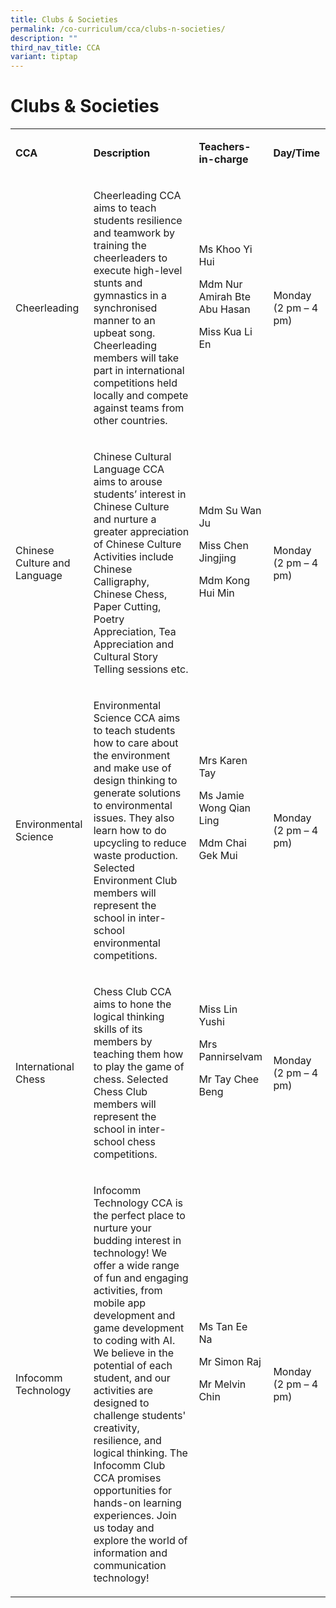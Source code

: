 ```yaml
---
title: Clubs & Societies
permalink: /co-curriculum/cca/clubs-n-societies/
description: ""
third_nav_title: CCA
variant: tiptap
---
```

<h1><strong>Clubs &amp; Societies</strong></h1>
<table>
<tbody>
<tr>
<td rowspan="1" colspan="1">
<p><strong>CCA</strong>
</p>
</td>
<td rowspan="1" colspan="1">
<p><strong>Description</strong>
</p>
</td>
<td rowspan="1" colspan="1">
<p><strong>Teachers-in-charge</strong>
</p>
</td>
<td rowspan="1" colspan="1">
<p><strong>Day/Time</strong>
</p>
</td>
</tr>
<tr>
<td rowspan="1" colspan="1">
<p>Cheerleading</p>
</td>
<td rowspan="1" colspan="1">
<p>Cheerleading CCA aims to teach students resilience and teamwork by training
the cheerleaders to execute high-level stunts and gymnastics in a synchronised
manner to an upbeat song. Cheerleading members will take part in international
competitions held locally and compete against teams from other countries.</p>
</td>
<td rowspan="1" colspan="1">
<p>Ms Khoo Yi Hui</p>
<p>Mdm Nur Amirah Bte Abu Hasan</p>
<p>Miss Kua Li En</p>
<p>
<br>
</p>
</td>
<td rowspan="1" colspan="1">
<p>Monday (2 pm – 4 pm)</p>
</td>
</tr>
<tr>
<td rowspan="1" colspan="1">
<p>Chinese Culture and Language</p>
</td>
<td rowspan="1" colspan="1">
<p>Chinese Cultural Language CCA aims to arouse students’ interest in Chinese
Culture and nurture a greater appreciation of Chinese Culture Activities
include Chinese Calligraphy, Chinese Chess, Paper Cutting, Poetry Appreciation,
Tea Appreciation and Cultural Story Telling sessions etc.</p>
</td>
<td rowspan="1" colspan="1">
<p>Mdm Su Wan Ju</p>
<p>Miss Chen Jingjing</p>
<p>Mdm Kong Hui Min</p>
<p>
<br>
</p>
</td>
<td rowspan="1" colspan="1">
<p>Monday (2 pm – 4 pm)</p>
</td>
</tr>
<tr>
<td rowspan="1" colspan="1">
<p>Environmental Science</p>
</td>
<td rowspan="1" colspan="1">
<p>Environmental Science CCA aims to teach students how to care about the
environment and make use of design thinking to generate solutions to environmental
issues. They also learn how to do upcycling to reduce waste production.
Selected Environment Club members will represent the school in inter-school
environmental competitions.</p>
</td>
<td rowspan="1" colspan="1">
<p>Mrs Karen Tay</p>
<p>Ms Jamie Wong Qian Ling</p>
<p>Mdm Chai Gek Mui</p>
<p>
<br>
</p>
<p>
<br>
</p>
</td>
<td rowspan="1" colspan="1">
<p>Monday (2 pm – 4 pm)</p>
</td>
</tr>
<tr>
<td rowspan="1" colspan="1">
<p>International Chess</p>
</td>
<td rowspan="1" colspan="1">
<p>Chess Club CCA aims to hone the logical thinking skills of its members
by teaching them how to play the game of chess. Selected Chess Club members
will represent the school in inter-school chess competitions.</p>
</td>
<td rowspan="1" colspan="1">
<p>Miss Lin Yushi</p>
<p>Mrs Pannirselvam</p>
<p>Mr Tay Chee Beng</p>
<p>
<br>
</p>
<p>
<br>
</p>
</td>
<td rowspan="1" colspan="1">
<p>Monday (2 pm – 4 pm)</p>
</td>
</tr>
<tr>
<td rowspan="1" colspan="1">
<p>Infocomm Technology&nbsp;</p>
</td>
<td rowspan="1" colspan="1">
<p>Infocomm Technology CCA is the perfect place to nurture your budding interest
in technology! We offer a wide range of fun and engaging activities, from
mobile app development and game development to coding with AI. We believe
in the potential of each student, and our activities are designed to challenge
students' creativity, resilience, and logical thinking. The Infocomm Club
CCA promises opportunities for hands-on learning experiences. Join us today
and explore the world of information and communication technology!</p>
</td>
<td rowspan="1" colspan="1">
<p>Ms Tan Ee Na</p>
<p>Mr Simon Raj</p>
<p>Mr Melvin Chin</p>
<p>
<br>
</p>
<p>
<br>
</p>
</td>
<td rowspan="1" colspan="1">
<p>Monday (2 pm – 4 pm)</p>
</td>
</tr>
</tbody>
</table>
<p></p>